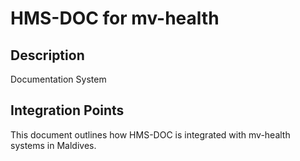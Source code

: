 # HMS-DOC for mv-health

## Description

Documentation System

## Integration Points

This document outlines how HMS-DOC is integrated with mv-health systems in Maldives.
